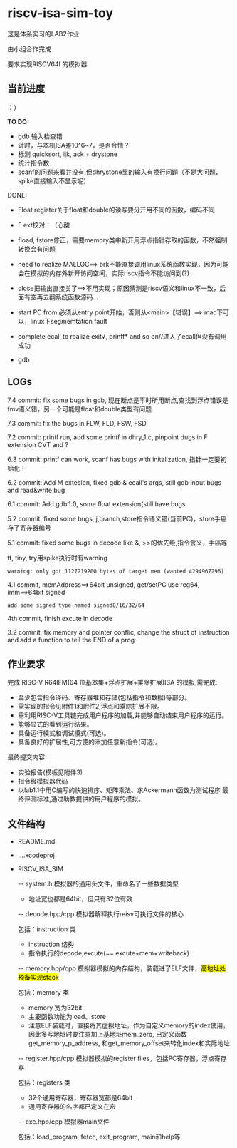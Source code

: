 # riscv-isa-sim-toy

这是体系实习的LAB2作业

由小组合作完成

要求实现RISCV64I 的模拟器


## 当前进度

：）

**TO DO:**

* gdb 输入检查错
* 计时，与本机ISA差10^6~7，是否合情？
* 标测 quicksort, ijk, ack + drystone
* 统计指令数
* scanf的问题来看并没有,但dhrystone里的输入有换行问题（不是大问题，spike直接输入不显示呢）

DONE:

* Float register关于float和double的读写要分开用不同的函数，编码不同
* F ext校对！（心酸
* fload, fstore修正，需要memory类中新开用浮点指针存取的函数，不然强制转换会有问题
* need to realize MALLOC==> brk不能直接调用linux系统函数实现，因为可能会在模拟的内存外新开访问空间，实际riscv指令不能访问到(?)
* close把输出直接关了==>不用实现；原因猜测是riscv语义和linux不一致，后面有空再去翻系统函数源码...

* start PC from 必须从entry point开始，否则从\<main\>【错误】==> mac下可以，linux下segmemtation fault
* complete ecall to realize exit√, printf\* and so on//进入了ecall但没有调用成功

* gdb

## LOGs

7.4 commit: fix some bugs in gdb, 现在断点是平时所用断点,查找到浮点错误是fmv语义错，另一个可能是float和double类型有问题

7.3 commit: fix the bugs in FLW, FLD, FSW, FSD

7.2 commit: printf run, add some printf in dhry\_1.c, pinpoint dugs in F extension CVT and ? 

6.3 commit: printf can work, scanf has bugs with initalization, 指针一定要初始化！

6.2 commit: Add M extesion, fixed gdb & ecall's args, still gdb input bugs and read&write bug

6.1 commit: Add gdb.1.0, some float extension(still have bugs

5.2 commit: fixed some bugs, j,branch,store指令语义错(当前PC)，store手癌存了寄存器编号

5.1 commit: fixed some bugs in decode like &, >>的优先级,指令含义，手癌等

tt, tiny, try用spike执行时有warning

	warning: only got 1127219200 bytes of target mem (wanted 4294967296)


4.1 commit, memAddress==>64bit unsigned, get/setPC use reg64, imm==>64bit signed

	add some signed type named signed8/16/32/64

4th commit, finish excute in decode

3.2 commit, fix memory and pointer conflic, change the struct of instruction and add a function to tell the END of a prog

## 作业要求

完成 RISC-V R64IFM(64 位基本集+浮点扩展+乘除扩展)ISA 的模拟,需完成:

* 至少包含指令译码、寄存器堆和存储(包括指令和数据)等部分。
* 需实现的指令见附件1和附件2,浮点和乘除扩展不限。
* 需利用RISC-V工具链完成用户程序的加载,并能够自动结束用户程序的运行。 
* 能够显式的看到运行结果。
* 具备运行模式和调试模式(可选)。
* 具备良好的扩展性,可方便的添加任意新指令(可选)。

最终提交内容:

* 实验报告(模板见附件3)
* 指令级模拟器代码
* 以lab1.1中用C编写的快速排序、矩阵乘法、求Ackermann函数为测试程序 最终评测标准,通过助教提供的用户程序的模拟。


## 文件结构

- README.md 
- ....xcodeproj
- RISCV_ISA_SIM

	-- system.h
	模拟器的通用头文件，重命名了一些数据类型
	
	* 地址宽也都是64bit，但只有32位有效
	
	-- decode.hpp/cpp
	 模拟器解释执行reisv可执行文件的核心
	 
	 包括：instruction 类
	 
	 * instruction 结构
	 * 指令执行的decode,excute(== excute+mem+writeback)
	 
	-- memory.hpp/cpp
	 模拟器模拟的内存结构，装载进了ELF文件，<mark>高地址处预备实现stack</mark>
	 
	 包括：memory 类
	 
	 * memory 宽为32bit	
	 * 主要函数功能为load、store
	 * 注意ELF装载时，直接将其虚拟地址，作为自定义memory的index使用，因此多写地址时要注意加上基地址mem\_zero, 已定义函数get\_memory\_p\_address, 和get\_memory\_offset来转化index和实际地址
	 
	-- register.hpp/cpp
	 模拟器模拟的register files，包括PC寄存器，浮点寄存器
	 
	 包括：registers 类
	 
	 * 32个通用寄存器，寄存器宽都是64bit
	 * 通用寄存器的名字都已定义在宏
	 
	-- exe.hpp/cpp
	 模拟器main文件
	 
	 包括：load_program, fetch, exit\_program, main和help等


